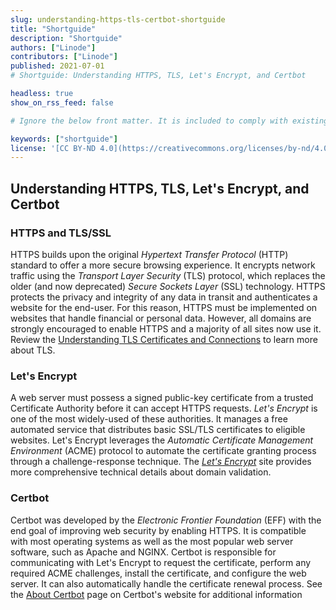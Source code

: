 ```yaml
---
slug: understanding-https-tls-certbot-shortguide
title: "Shortguide"
description: "Shortguide"
authors: ["Linode"]
contributors: ["Linode"]
published: 2021-07-01
# Shortguide: Understanding HTTPS, TLS, Let's Encrypt, and Certbot

headless: true
show_on_rss_feed: false

# Ignore the below front matter. It is included to comply with existing tests.

keywords: ["shortguide"]
license: '[CC BY-ND 4.0](https://creativecommons.org/licenses/by-nd/4.0)'
---
```


## Understanding HTTPS, TLS, Let's Encrypt, and Certbot

### HTTPS and TLS/SSL

HTTPS builds upon the original *Hypertext Transfer Protocol* (HTTP) standard to offer a more secure browsing experience. It encrypts network traffic using the *Transport Layer Security* (TLS) protocol, which replaces the older (and now deprecated) *Secure Sockets Layer* (SSL) technology. HTTPS protects the privacy and integrity of any data in transit and authenticates a website for the end-user. For this reason, HTTPS must be implemented on websites that handle financial or personal data. However, all domains are strongly encouraged to enable HTTPS and a majority of all sites now use it. Review the [Understanding TLS Certificates and Connections](/docs/guides/what-is-a-tls-certificate/) to learn more about TLS.

### Let's Encrypt

A web server must possess a signed public-key certificate from a trusted Certificate Authority before it can accept HTTPS requests. *Let's Encrypt* is one of the most widely-used of these authorities. It manages a free automated service that distributes basic SSL/TLS certificates to eligible websites. Let's Encrypt leverages the *Automatic Certificate Management Environment* (ACME) protocol to automate the certificate granting process through a challenge-response technique. The [*Let's Encrypt*](https://letsencrypt.org/how-it-works/) site provides more comprehensive technical details about domain validation.

### Certbot

Certbot was developed by the *Electronic Frontier Foundation* (EFF) with the end goal of improving web security by enabling HTTPS. It is compatible with most operating systems as well as the most popular web server software, such as Apache and NGINX. Certbot is responsible for communicating with Let's Encrypt to request the certificate, perform any required ACME challenges, install the certificate, and configure the web server. It can also automatically handle the certificate renewal process. See the [About Certbot](https://certbot.eff.org/about/) page on Certbot's website for additional information
